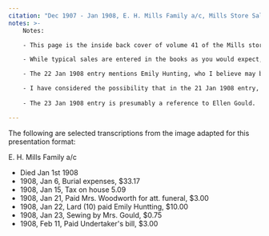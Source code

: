 ```yaml
---
citation: "Dec 1907 - Jan 1908, E. H. Mills Family a/c, Mills Store Sales Journal #41, scanned image of book owned by Brooktondale collector."
notes: >-
    Notes:

    - This page is the inside back cover of volume 41 of the Mills store sales journals show the store's businesses expenses in the final days of E. H. Mills and the transition after Edward's death to M. E. Mills. These books are hardcover, cloth.

    - While typical sales are entered in the books as you would expect, the family account records start in the back and are filled in toward the front.

    - The 22 Jan 1908 entry mentions Emily Hunting, who I believe may be a reference to Mary Emily Huntting (Smith) Cross (1875-1924), Emily's neice, whose mother was also named Mary, and so Emily's neice may have been called by her full middle name, "Emily Huntting" by family to distinguish her from her mother, just as had been done with Emily. If this is Emily's neice, it is the only evidence of which I am aware that the Mills in Brookton kept in active contact with family in Long Island.

    - I have considered the possibility that in the 21 Jan 1908 entry, the name "Woodworth" could be a misspelling of "Woodruff" and a reference to Reverend Emily C. Woodruff, who was pastor of Brookton Congregational Church from 1899 to 1903, according to the **150th Anniversary Handbook** of Caroline Valley Community Church published 16 Sep 2018. A possible explanation could be that the Reverend had a special relationship with the Mills, and it would explain the reimbursement if she had been called upon to officiate the funeral. In support of this theory is the fact that the Reverend was with the Congregation for longer than most, and in the time between her departure and Edward's death, there had been several "supply" pastors with brief tenures, so Hannah and Emily may have preferred her to officiate the funeral. However, in addition to explaining the possibility of Emily misspelling the name of someone meaningful to her family, we would have to explain why this person was referenced as "Mrs." and not "Rev." (and it is perhaps not conclusively clear that it is "Mrs." and not "Mr." that was written in the first place), and the generic "att." seems an inadequate description if that theory were correct. Perhaps the most likely explanation is that this is an out-of-town acquaitance and Emily is reimbursing her travel costs, or some other mundane explanation. (Yet, contrast the formality of "Mrs. Woodworth" compared to the familiarity of the 22 Jan 1908 entry "Emily Huntting" suggesting this was indeed reimbursement for a service of some kind.) As yet, I don't have better theory as to the identity of this person, and it seems unlikely I ever will, unless I find this name referenced somewhere else, perhaps upon further investigation of the Good Templars minutes of the Jansen notebooks. 
  
    - The 23 Jan 1908 entry is presumably a reference to Ellen Gould.

---
```

 The following are selected transcriptions from the image adapted for this presentation format:

E. H. Mills Family a/c

  - Died Jan 1st 1908
  - 1908, Jan  6, Burial expenses, $33.17
  - 1908, Jan 15, Tax on house 5.09
  - 1908, Jan 21, Paid Mrs. Woodworth for att. funeral, $3.00
  - 1908, Jan 22, Lard (10) paid Emily Huntting, $10.00
  - 1908, Jan 23, Sewing by Mrs. Gould, $0.75
  - 1908, Feb 11, Paid Undertaker's bill, $3.00